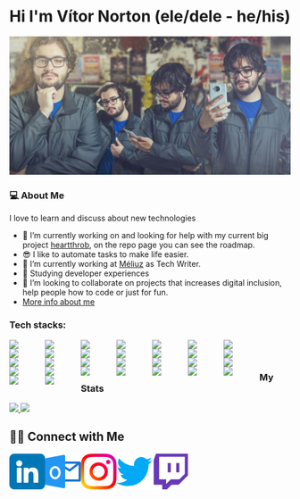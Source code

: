 # Hi I'm Vítor Norton (ele/dele - he/his)

<img src='./img/vitor.jpg' />

### 💻 About Me 

I love to learn and discuss about new technologies
- 🤔 I’m currently working on and looking for help with my current big project [heartthrob](https://github.com/vtnorton/heartthrob), on the repo page you can see the roadmap.
- 😎 I like to automate tasks to make life easier.
- 🔭 I’m currently working at <a href="https://github.com/meliuz/">Méliuz</a> as Tech Writer.
- 📖 Studying developer experiences
- 👯 I’m looking to collaborate on projects that increases digital inclusion, help people how to code or just for fun.
- <a href="https://vtnorton.com" >More info about me</a>


### Tech stacks:

<img align="left" width="64px" src="https://cdn.jsdelivr.net/gh/devicons/devicon/icons/html5/html5-original.svg" />
<img align="left" width="64px" src="https://cdn.jsdelivr.net/gh/devicons/devicon/icons/css3/css3-original.svg" />
<img align="left" width="64px" src="https://cdn.jsdelivr.net/gh/devicons/devicon/icons/sass/sass-original.svg" />

<img align="left" width="64px" src="https://cdn.jsdelivr.net/gh/devicons/devicon/icons/javascript/javascript-original.svg" />
<img align="left" width="64px" src="https://cdn.jsdelivr.net/gh/devicons/devicon/icons/typescript/typescript-original.svg" />

<img align="left" width="64px" src="https://cdn.jsdelivr.net/gh/devicons/devicon/icons/react/react-original.svg" />
<img align="left" width="64px" src="https://cdn.jsdelivr.net/gh/devicons/devicon/icons/angularjs/angularjs-original.svg" />

<img align="left" width="64px" src="https://cdn.jsdelivr.net/gh/devicons/devicon/icons/dotnetcore/dotnetcore-original.svg" />
<img align="left" width="64px" src="https://cdn.jsdelivr.net/gh/devicons/devicon/icons/microsoftsqlserver/microsoftsqlserver-plain.svg" />
<img align="left" width="64px" src="https://cdn.jsdelivr.net/gh/devicons/devicon/icons/mongodb/mongodb-original.svg" />
<img align="left" width="64px" src="https://cdn.jsdelivr.net/gh/devicons/devicon/icons/postgresql/postgresql-original.svg" />

<img align="left" width="64px" src="https://cdn.jsdelivr.net/gh/devicons/devicon/icons/npm/npm-original-wordmark.svg" />
<img align="left" width="64px" src="https://cdn.jsdelivr.net/gh/devicons/devicon/icons/redux/redux-original.svg" />
<img align="left" width="64px" src="https://cdn.jsdelivr.net/gh/devicons/devicon/icons/ionic/ionic-original.svg" />
<img align="left" width="64px" src="https://cdn.jsdelivr.net/gh/devicons/devicon/icons/jest/jest-plain.svg" />
<img align="left" width="64px" src="https://cdn.jsdelivr.net/gh/devicons/devicon/icons/jasmine/jasmine-plain.svg" />

<img align="left" width="64px" src="https://cdn.jsdelivr.net/gh/devicons/devicon/icons/visualstudio/visualstudio-plain.svg" />
<img align="left" width="64px" src="https://cdn.jsdelivr.net/gh/devicons/devicon/icons/vscode/vscode-original.svg" />
<img align="left" width="64px" src="https://cdn.jsdelivr.net/gh/devicons/devicon/icons/azure/azure-original.svg" />
<img align="left" width="64px" src="https://cdn.jsdelivr.net/gh/devicons/devicon/icons/windows8/windows8-original.svg" />
<img align="left" width="64px" src="https://cdn.jsdelivr.net/gh/devicons/devicon/icons/nuget/nuget-original.svg" />

<img align="left" width="64px" src="https://cdn.jsdelivr.net/gh/devicons/devicon/icons/php/php-original.svg" />
<img align="left" width="64px" src="https://cdn.jsdelivr.net/gh/devicons/devicon/icons/wordpress/wordpress-original.svg" />
<img align="left" width="64px" src="https://cdn.jsdelivr.net/gh/devicons/devicon/icons/jquery/jquery-original-wordmark.svg" />

<img align="left" width="64px" src="https://cdn.jsdelivr.net/gh/devicons/devicon/icons/filezilla/filezilla-plain.svg" />
<img align="left" width="64px" src="https://cdn.jsdelivr.net/gh/devicons/devicon/icons/docker/docker-original.svg" />
<img align="left" width="64px" src="https://cdn.jsdelivr.net/gh/devicons/devicon/icons/kubernetes/kubernetes-plain.svg" />

<img align="left" width="64px" src="https://cdn.jsdelivr.net/gh/devicons/devicon/icons/storybook/storybook-original.svg" />
<img align="left" width="64px" src="https://cdn.jsdelivr.net/gh/devicons/devicon/icons/figma/figma-original.svg" />
<img align="left" width="64px" src="https://cdn.jsdelivr.net/gh/devicons/devicon/icons/xd/xd-line.svg" />
         
<br />
<br />

### My Stats

<p>
<a href="https://github.com/vtnorton">
  <img height="180em" src="https://github-readme-stats.vercel.app/api?username=vtnorton&show_icons=true&theme=radical" />
  <img height="180em" src="https://github-readme-stats-eight-theta.vercel.app/api/top-langs/?username=vtnorton&theme=radical&layout=compact" />
</a>
</p>

##  🤝🏻 Connect with Me


<a href="https://www.linkedin.com/in/vtnorton/"/>
  <img align="left" alt="LinkedIn" width="64px" src="./img/linkedin.png">
</a>
<a href="mailto:vitor@vtnorton.com">
  <img align="left" alt="E-mail" width="64px" src="./img/outlook.png"/>
</a>
<a href="https://www.instagram.com/vt_norton">
  <img align="left" alt="Instagram" width="64px" src="./img/instagram.png"/>
</a>
<a href="https://www.twitter.com/vt_norton">
  <img align="left" alt="Twitter" width="64px" src="./img/twitter.png"/>
</a>
<a href="https://www.twitch.tv/vt_norton">
  <img align="left" alt="Twitch" width="64px" src="./img/twitch.png"/>
</a>
